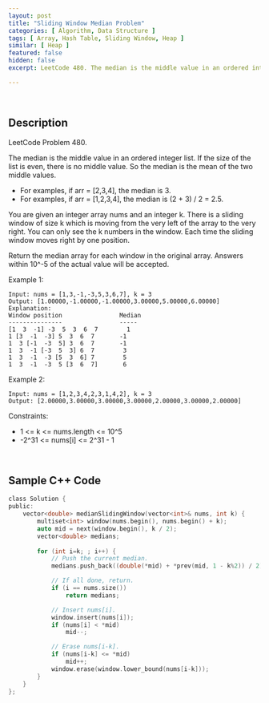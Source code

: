 ```yaml
---
layout: post
title: "Sliding Window Median Problem"
categories: [ Algorithm, Data Structure ]
tags: [ Array, Hash Table, Sliding Window, Heap ]
similar: [ Heap ]
featured: false
hidden: false
excerpt: LeetCode 480. The median is the middle value in an ordered integer list. If the size of the list is even, there is no middle value. So the median is the mean of the two middle values.

---
```


<br />

## Description

LeetCode Problem 480.

The median is the middle value in an ordered integer list. If the size of the list is even, there is no middle value. So the median is the mean of the two middle values.

* For examples, if arr = [2,3,4], the median is 3.
* For examples, if arr = [1,2,3,4], the median is (2 + 3) / 2 = 2.5.

You are given an integer array nums and an integer k. There is a sliding window of size k which is moving from the very left of the array to the very right. You can only see the k numbers in the window. Each time the sliding window moves right by one position.

Return the median array for each window in the original array. Answers within 10^-5 of the actual value will be accepted.

Example 1:
```
Input: nums = [1,3,-1,-3,5,3,6,7], k = 3
Output: [1.00000,-1.00000,-1.00000,3.00000,5.00000,6.00000]
Explanation: 
Window position                Median
---------------                -----
[1  3  -1] -3  5  3  6  7        1
1 [3  -1  -3] 5  3  6  7       -1
1  3 [-1  -3  5] 3  6  7       -1
1  3  -1 [-3  5  3] 6  7        3
1  3  -1  -3 [5  3  6] 7        5
1  3  -1  -3  5 [3  6  7]       6
```

Example 2:
```
Input: nums = [1,2,3,4,2,3,1,4,2], k = 3
Output: [2.00000,3.00000,3.00000,3.00000,2.00000,3.00000,2.00000]
```

Constraints:
* 1 <= k <= nums.length <= 10^5
* -2^31 <= nums[i] <= 2^31 - 1

<br />

## Sample C++ Code


```c
class Solution {
public:
    vector<double> medianSlidingWindow(vector<int>& nums, int k) {
        multiset<int> window(nums.begin(), nums.begin() + k);
        auto mid = next(window.begin(), k / 2);
        vector<double> medians;
        
        for (int i=k; ; i++) {
            // Push the current median.
            medians.push_back((double(*mid) + *prev(mid, 1 - k%2)) / 2);

            // If all done, return.
            if (i == nums.size())
                return medians;

            // Insert nums[i].
            window.insert(nums[i]);
            if (nums[i] < *mid)
                mid--;

            // Erase nums[i-k].
            if (nums[i-k] <= *mid)
                mid++;
            window.erase(window.lower_bound(nums[i-k]));
        }
    }
};
```


